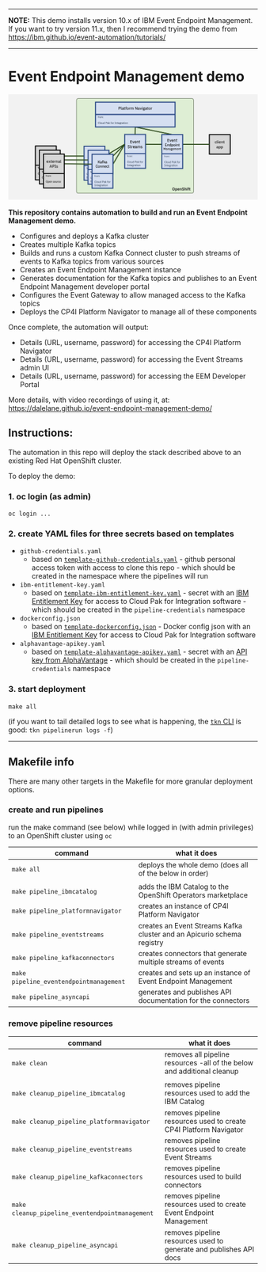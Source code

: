 ___

**NOTE:** This demo installs version 10.x of IBM Event Endpoint Management. If you want to try version 11.x, then I recommend trying the demo from https://ibm.github.io/event-automation/tutorials/

___

# Event Endpoint Management demo

![architecture-diagram](./docs/simplified-architecture.png)

**This repository contains automation to build and run an Event Endpoint Management demo.**

* Configures and deploys a Kafka cluster
* Creates multiple Kafka topics
* Builds and runs a custom Kafka Connect cluster to push streams of events to Kafka topics from various sources
* Creates an Event Endpoint Management instance
* Generates documentation for the Kafka topics and publishes to an Event Endpoint Management developer portal
* Configures the Event Gateway to allow managed access to the Kafka topics
* Deploys the CP4I Platform Navigator to manage all of these components

Once complete, the automation will output:
- Details (URL, username, password) for accessing the CP4I Platform Navigator
- Details (URL, username, password) for accessing the Event Streams admin UI
- Details (URL, username, password) for accessing the EEM Developer Portal

More details, with video recordings of using it, at:
https://dalelane.github.io/event-endpoint-management-demo/

## Instructions:

The automation in this repo will deploy the stack described above to an existing Red Hat OpenShift cluster.

To deploy the demo:

### 1. oc login (as admin)
```
oc login ...
```

### 2. create YAML files for three secrets based on templates
- `github-credentials.yaml`
    - based on [`template-github-credentials.yaml`](./template-github-credentials.yaml) - github personal access token with access to clone this repo - which should be created in the namespace where the pipelines will run
- `ibm-entitlement-key.yaml`
    - based on [`template-ibm-entitlement-key.yaml`](./template-ibm-entitlement-key.yaml) - secret with an [IBM Entitlement Key](https://www.ibm.com/docs/en/cloud-paks/cp-integration/2021.3?topic=installing-applying-your-entitlement-key) for access to Cloud Pak for Integration software - which should be created in the `pipeline-credentials` namespace
- `dockerconfig.json`
    - based on [`template-dockerconfig.json`](./template-dockerconfig.json) - Docker config json with an [IBM Entitlement Key](https://www.ibm.com/docs/en/cloud-paks/cp-integration/2021.3?topic=installing-applying-your-entitlement-key) for access to Cloud Pak for Integration software
- `alphavantage-apikey.yaml`
    - based on [`template-alphavantage-apikey.yaml`](./template-alphavantage-apikey.yaml) - secret with an [API key from AlphaVantage](https://www.alphavantage.co/support/#api-key) - which should be created in the `pipeline-credentials` namespace


### 3. start deployment
```
make all
```

(if you want to tail detailed logs to see what is happening, the [`tkn` CLI](https://github.com/tektoncd/cli) is good: ` tkn pipelinerun logs -f `)


---

## Makefile info

There are many other targets in the Makefile for more granular deployment options.

### create and run pipelines

run the make command (see below) while logged in (with admin privileges) to an OpenShift cluster using `oc`

| **command**                             | **what it does**                                                         |
| ----------------------------------      | ------------------------------------------------------------------------ |
| `make all`                              | deploys the whole demo (does all of the below in order)                  |
|                                         |                                                                          |
| `make pipeline_ibmcatalog`              | adds the IBM Catalog to the OpenShift Operators marketplace              |
| `make pipeline_platformnavigator`       | creates an instance of CP4I Platform Navigator                           |
| `make pipeline_eventstreams`            | creates an Event Streams Kafka cluster and an Apicurio schema registry   |
| `make pipeline_kafkaconnectors`         | creates connectors that generate multiple streams of events              |
| `make pipeline_eventendpointmanagement` | creates and sets up an instance of Event Endpoint Management             |
| `make pipeline_asyncapi`                | generates and publishes API documentation for the connectors             |

### remove pipeline resources

| **command**                                     | **what it does**                                                        |
| ----------------------------------              | ----------------------------------------------------------------------- |
| `make clean`                                    | removes all pipeline resources -all of the below and additional cleanup |
|                                                 |                                                                         |
| `make cleanup_pipeline_ibmcatalog`              | removes pipeline resources used to add the IBM Catalog                  |
| `make cleanup_pipeline_platformnavigator`       | removes pipeline resources used to create CP4I Platform Navigator       |
| `make cleanup_pipeline_eventstreams`            | removes pipeline resources used to create Event Streams                 |
| `make cleanup_pipeline_kafkaconnectors`         | removes pipeline resources used to build connectors                     |
| `make cleanup_pipeline_eventendpointmanagement` | removes pipeline resources used to create Event Endpoint Management     |
| `make cleanup_pipeline_asyncapi`                | removes pipeline resources used to generate and publishes API docs      |

